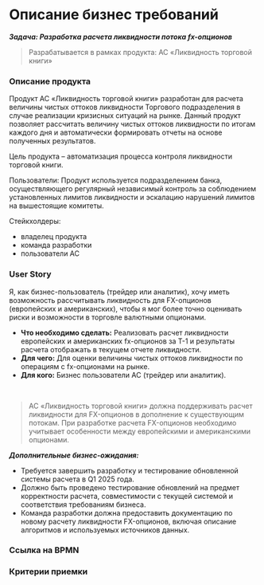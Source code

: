 
<h1>Описание бизнес требований</h1>

***Задача: Разработка расчета ликвидности потока fx-опционов***
> Разрабатывается в рамках продукта: АС «Ликвидность торговой книги»

<h3>Описание продукта</h3>
Продукт АС «Ликвидность торговой книги» разработан для расчета величины чистых оттоков ликвидности Торгового подразделения в случае реализации кризисных ситуаций на рынке. Данный продукт позволяет рассчитать величину чистых оттоков ликвидности по итогам каждого дня и автоматически формировать отчеты на основе полученных результатов.

Цель продукта – автоматизация процесса контроля ликвидности торговой книги.

Пользователи: Продукт используется подразделением банка, осуществляющего регулярный независимый контроль за соблюдением установленных лимитов ликвидности и эскалацию нарушений лимитов на вышестоящие комитеты.

Стейкхолдеры:
- владелец продукта
- команда разработки
- пользователи АС

<h3>User Story</h3>
Я, как бизнес-пользователь (трейдер или аналитик), хочу иметь возможность рассчитывать ликвидность для FX-опционов (европейских и американских), чтобы я мог более точно оценивать риски и возможности в торговле валютными опционами.</br>

- **Что необходимо сделать:** Реализовать расчет ликвидности европейских и американских fx-опционов за T-1 и результаты расчета отображать в текущем отчете ликвидности.
- **Для чего:** Для оценки величины чистых оттоков ликвидности по операциям с fx-опционами на рынке.
- **Для кого:** Бизнес пользователи АС (трейдер или аналитик).
</br>

> АС «Ликвидность торговой книги» должна поддерживать расчет ликвидности для FX-опционов в дополнение к существующим потокам. При разработке расчета FX-опционов необходимо учитывает особенности между европейскими и американскими опционами.

***Дополнительные бизнес-ожидания:***
- Требуется завершить разработку и тестирование обновленной системы расчета в Q1 2025 года.
- Должно быть проведено тестирование обновлений на предмет корректности расчета, совместимости с текущей системой и соответствия требованиям бизнеса.
- Команда разработки должна предоставить документацию по новому расчету ликвидности FX-опционов, включая описание алгоритмов и используемых источников данных.


<h3> Ссылка на BPMN</h3>


<h3> Критерии приемки</h3>
